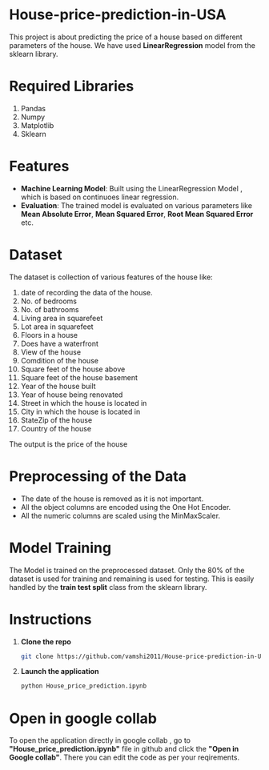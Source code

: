 # House-price-prediction-in-USA
This project is about predicting the price of a house based on different parameters of the house. We have used **LinearRegression** model from the sklearn library.

# Required Libraries
1. Pandas
2. Numpy
3. Matplotlib
4. Sklearn

# Features
- **Machine Learning Model**: Built using the LinearRegression Model , which is based on continuoes linear regression.
- **Evaluation**: The trained model is evaluated on various parameters like **Mean Absolute Error**, **Mean Squared Error**, **Root Mean Squared Error** etc.

# Dataset
The dataset is collection of various features of the house like:
1. date of recording the data of the house.
2. No. of bedrooms
3. No. of bathrooms
4. Living area in squarefeet
5. Lot area in squarefeet
6. Floors in a house
7. Does have a waterfront
8. View of the house
9. Comdition of the house
10. Square feet of the house above
11. Square feet of the house basement
12. Year of the house built
13. Year of house being renovated
14. Street in which the house is located in
15. City in which the house is located in
16. StateZip of the house
17. Country of the house

The output is the price of the house

# Preprocessing of the Data
- The date of the house is removed as it is not important.
- All the object columns are encoded using the One Hot Encoder.
- All the numeric columns are scaled using the MinMaxScaler.

# Model Training
The Model is trained on the preprocessed dataset. Only the 80% of the dataset is used for training and remaining is used for testing. This is easily handled by the **train test split** class from the sklearn library.

# Instructions
1. **Clone the repo**
   ```bash
   git clone https://github.com/vamshi2011/House-price-prediction-in-USA.git
   ```
2. **Launch the application**
   ```bash
   python House_price_prediction.ipynb
   ```
# Open in google collab
To open the application directly in google collab , go to **"House_price_prediction.ipynb"** file in github and click the **"Open in Google collab"**. There you can edit the code as per your reqirements.

